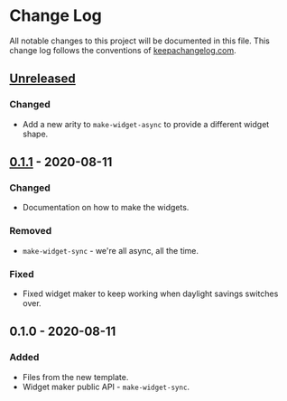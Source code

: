 # Change Log
All notable changes to this project will be documented in this file. This change log follows the conventions of [keepachangelog.com](http://keepachangelog.com/).

## [Unreleased]
### Changed
- Add a new arity to `make-widget-async` to provide a different widget shape.

## [0.1.1] - 2020-08-11
### Changed
- Documentation on how to make the widgets.

### Removed
- `make-widget-sync` - we're all async, all the time.

### Fixed
- Fixed widget maker to keep working when daylight savings switches over.

## 0.1.0 - 2020-08-11
### Added
- Files from the new template.
- Widget maker public API - `make-widget-sync`.

[Unreleased]: https://github.com/your-name/demo#2/compare/0.1.1...HEAD
[0.1.1]: https://github.com/your-name/demo#2/compare/0.1.0...0.1.1
